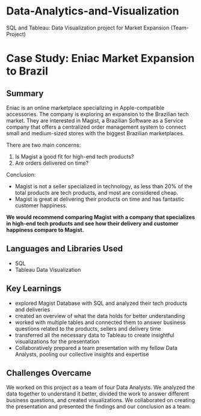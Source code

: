 # Data-Analytics-and-Visualization
SQL and Tableau: Data Visualization project for Market Expansion (Team-Project)

# Case Study: Eniac Market Expansion to Brazil

## Summary
Eniac is an online marketplace specializing in Apple-compatible accessories. The company is exploring an expansion to the Brazilian tech market. They are interested in Magist, a Brazilian Software as a Service company that offers a centralized order management system to connect small and medium-sized stores with the biggest Brazilian marketplaces.

 There are two main concerns:

1. Is Magist a good fit for high-end tech products?
2. Are orders delivered on time?

Conclusion:
- Magist is not a seller specialized in technology, as less than 20% of the total products are tech products, and most are considered cheap.
- Magist is great at delivering their products on time and has fantastic customer happiness.

**We would recommend comparing Magist with a company that specializes in high-end tech products and see how their delivery and customer happiness compare to Magist.**

## Languages and Libraries Used
- SQL
- Tableau Data Visualization

## Key Learnings
- explored Magist Database with SQL and analyzed their tech products and deliveries 
- created an overview of what the data holds for better understanding
- worked with multiple tables and connected them to answer business questions related to the products, sellers and delivery time
- transferred all the necessary data to Tableau to create insightful visualizations for the presentation
- Collaboratively prepared a team presentation with my fellow Data Analysts, pooling our collective insights and expertise 

## Challenges Overcame
We worked on this project as a team of four Data Analysts. We analyzed the data together to understand it better, divided the work to answer different business questions, and created visualizations. We collaborated on creating the presentation and presented the findings and our conclusion as a team.
